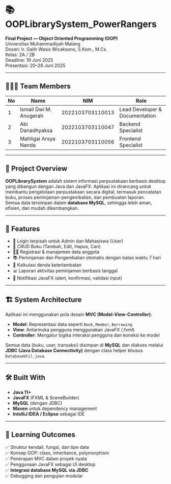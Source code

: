 # 📚 OOPLibrarySystem_PowerRangers

**Final Project — Object Oriented Programming (OOP)**  
Universitas Muhammadiyah Malang  
Dosen: Ir. Galih Wasis Wicaksono, S.Kom., M.Cs.  
Kelas: 2A / 2B  
Deadline: 19 Juni 2025  
Presentasi: 20–26 Juni 2025

---

## 👨‍👩‍👦 Team Members

| No | Name                    | NIM              | Role                          |
|----|-------------------------|------------------|-------------------------------|
| 1  | Ismail Dwi M. Anugerah  | 2022103703110013 | Lead Developer & Documentation|
| 2  | Abi Danadhyaksa         | 2022103703110047 | Backend Specialist            |
| 3  | Mahligai Arsya Nanda    | 2022103703110056 | Frontend Specialist           |

---

## 📌 Project Overview

**OOPLibrarySystem** adalah sistem informasi perpustakaan berbasis desktop yang dibangun dengan Java dan JavaFX. Aplikasi ini dirancang untuk membantu pengelolaan perpustakaan secara digital, termasuk pencatatan buku, proses peminjaman-pengembalian, dan pembuatan laporan.  
Semua data tersimpan dalam **database MySQL**, sehingga lebih aman, efisien, dan mudah dikembangkan.

---

## 🧩 Features

- 🔐 Login terpisah untuk Admin dan Mahasiswa (User)
- 📖 CRUD Buku (Tambah, Edit, Hapus, Cari)
- 🧑‍🎓 Registrasi & manajemen data anggota
- 📚 Peminjaman dan Pengembalian otomatis dengan batas waktu 7 hari
- 💸 Kalkulasi denda keterlambatan
- 📊 Laporan aktivitas peminjaman berbasis tanggal
- 🔔 Notifikasi JavaFX (alert, konfirmasi, validasi input)

---

## 🏗️ System Architecture

Aplikasi ini menggunakan pola desain **MVC (Model-View-Controller)**:

- **Model**: Representasi data seperti `Book`, `Member`, `Borrowing`
- **View**: Antarmuka pengguna menggunakan JavaFX (.fxml)
- **Controller**: Mengatur logika interaksi pengguna dan koneksi ke model

Semua data (buku, user, transaksi) disimpan di **MySQL** dan diakses melalui **JDBC (Java Database Connectivity)** dengan class helper khusus `DatabaseUtil.java`.

---

## 🛠️ Built With

- **Java 11+**
- **JavaFX** (FXML & SceneBuilder)
- **MySQL** (dengan JDBC)
- **Maven** untuk dependency management
- **IntelliJ IDEA / Eclipse** sebagai IDE
  
---

## 🧠 Learning Outcomes

✅ Struktur kendali, fungsi, dan tipe data  
✅ Konsep OOP: class, inheritance, polymorphism  
✅ Penerapan MVC dalam proyek nyata  
✅ Penggunaan JavaFX sebagai UI desktop  
✅ **Integrasi database MySQL via JDBC**  
✅ Debugging dan pengujian modular  

